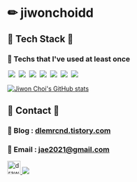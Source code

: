 # ✏ jiwonchoidd
## 🎈 Tech Stack 🎈
###  📂 Techs that I've used at least once

<img src = "https://img.shields.io/badge/-C-black?style=flat&logo=c%2B%2B" style="height : auto; margin-left : 2px; margin-right : 2px;"/> <img src = "https://img.shields.io/badge/-C++-black?style=flat&logo=c%2B%2B" style="height : auto; margin-left : 2px; margin-right : 2px;"/> <img src = "https://img.shields.io/badge/-C%23%20-black?style=flat&logo=C%20Sharp" style="height : auto; margin-left : 2px; margin-right : 2px;"/> <img src="https://img.shields.io/badge/unity%20-%23000000.svg?&style=flat&logo=unity&logoColor=white" style="height : auto; margin-left : 2px; margin-right : 2px;"/> <img src="https://img.shields.io/badge/unreal%20engine%20-%23313131.svg?&style=flat&logo=unreal%20engine&logoColor=white" style="height : auto; margin-left : 2px; margin-right : 2px;"/> <img src="https://img.shields.io/badge/unreal%20engine%20-%23313131.svg?&style=flat&logo=unreal%20engine&logoColor=white" style="height : auto; margin-left : 2px; margin-right : 2px;"/> <img src="https://img.shields.io/badge/blender%20-%25515151.svg?&style=flat&logo=blender&logoColor=white" style="height : auto; margin-left : 2px; margin-right : 2px;"/> 

[![Jiwon Choi's GitHub stats](https://github-readme-stats.vercel.app/api?username=jiwonchoidd)](https://github.com/jiwonchoidd/github-readme-stats)

## 🎈 Contact 🎈

###  📂 Blog : <a href="https://dlemrcnd.tistory.com/"> dlemrcnd.tistory.com </a>
###  📂 Email : <a href="jae2021@gmail.com"> jae2021@gmail.com</a>

<!--방문자 수, 깃허브 팔로워 수-->


<img src="https://media.giphy.com/media/JIEBRZDZ6pWN2/giphy.gif" alt="drawing" width="30"/><a href="https://hits.seeyoufarm.com">    <img src="https://hits.seeyoufarm.com/api/count/incr/badge.svg?url=https%3A%2F%2Fgithub.com%2Fjiwonchoidd&count_bg=%23929292&title_bg=%23666666&icon=github.svg&icon_color=%23FFF0F0&title=hits&edge_flat=false"/></a> 
